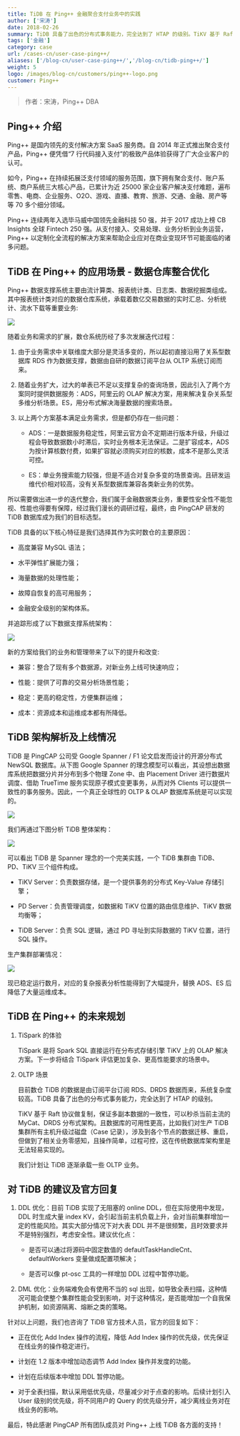```yaml
---
title: TiDB 在 Ping++ 金融聚合支付业务中的实践
author: ['宋涛']
date: 2018-02-26
summary: TiDB 具备了出色的分布式事务能力，完全达到了 HTAP 的级别。TiKV 基于 Raft 协议做复制，保证多副本数据的一致性，可以秒杀当前主流的 MyCat、DRDS 分布式架构，且数据库的可用性更高。
tags: ['金融']
category: case
url: /cases-cn/user-case-ping++/
aliases: ['/blog-cn/user-case-ping++/','/blog-cn/tidb-ping++/']
weight: 5
logo: /images/blog-cn/customers/ping++-logo.png
customer: Ping++
---
```


>作者：宋涛，Ping++ DBA

## Ping++ 介绍

Ping++ 是国内领先的支付解决方案 SaaS 服务商。自 2014 年正式推出聚合支付产品，Ping++ 便凭借“7 行代码接入支付”的极致产品体验获得了广大企业客户的认可。

如今，Ping++ 在持续拓展泛支付领域的服务范围，旗下拥有聚合支付、账户系统、商户系统三大核心产品，已累计为近 25000 家企业客户解决支付难题，遍布零售、电商、企业服务、O2O、游戏、直播、教育、旅游、交通、金融、房产等等 70 多个细分领域。

Ping++ 连续两年入选毕马威中国领先金融科技 50 强，并于 2017 成功上榜 CB Insights 全球 Fintech 250 强。从支付接入、交易处理、业务分析到业务运营，Ping++ 以定制化全流程的解决方案来帮助企业应对在商业变现环节可能面临的诸多问题。

## TiDB 在 Ping++ 的应用场景 - 数据仓库整合优化

Ping++ 数据支撑系统主要由流计算类、报表统计类、日志类、数据挖掘类组成。其中报表统计类对应的数据仓库系统，承载着数亿交易数据的实时汇总、分析统计、流水下载等重要业务:

![](https://download.pingcap.com/images/blog/user-case-ping++/1.png)

随着业务和需求的扩展，数仓系统历经了多次发展迭代过程：

1.  由于业务需求中关联维度大部分是灵活多变的，所以起初直接沿用了关系型数据库 RDS 作为数据支撑，数据由自研的数据订阅平台从 OLTP 系统订阅而来。

2.  随着业务扩大，过大的单表已不足以支撑复杂的查询场景，因此引入了两个方案同时提供数据服务：ADS，阿里云的 OLAP 解决方案，用来解决复杂关系型多维分析场景。ES，用分布式解决海量数据的搜索场景。

3.  以上两个方案基本满足业务需求，但是都仍存在一些问题：

    + ADS：一是数据服务稳定性，阿里云官方会不定期进行版本升级，升级过程会导致数据数小时滞后，实时业务根本无法保证。二是扩容成本，ADS 为按计算核数付费，如果扩容就必须购买对应的核数，成本不是那么灵活可控。

    + ES：单业务搜索能力较强，但是不适合对复杂多变的场景查询。且研发运维代价相对较高，没有关系型数据库兼容各类新业务的优势。

所以需要做出进一步的迭代整合，我们属于金融数据类业务，重要性安全性不能忽视、性能也得要有保障，经过我们漫长的调研过程，最终，由 PingCAP 研发的 TiDB 数据库成为我们的目标选型。

TiDB 具备的以下核心特征是我们选择其作为实时数仓的主要原因：

+ 高度兼容 MySQL 语法；

+ 水平弹性扩展能力强；

+ 海量数据的处理性能；

+ 故障自恢复的高可用服务；

+ 金融安全级别的架构体系。

并追踪形成了以下数据支撑系统架构：

![](https://download.pingcap.com/images/blog/user-case-ping++/2.png)

新的方案给我们的业务和管理带来了以下的提升和改变:

+ 兼容：整合了现有多个数据源，对新业务上线可快速响应；

+ 性能：提供了可靠的交易分析场景性能；

+ 稳定：更高的稳定性，方便集群运维；

+ 成本：资源成本和运维成本都有所降低。

## TiDB 架构解析及上线情况

TiDB 是 PingCAP 公司受 Google Spanner / F1 论文启发而设计的开源分布式 NewSQL 数据库。从下图 Google Spanner 的理念模型可以看出，其设想出数据库系统把数据分片并分布到多个物理 Zone 中、由 Placement Driver 进行数据片调度、借助 TrueTime 服务实现原子模式变更事务，从而对外 Clients 可以提供一致性的事务服务。因此，一个真正全球性的 OLTP & OLAP 数据库系统是可以实现的。

![](https://download.pingcap.com/images/blog/user-case-ping++/3.png)

我们再通过下图分析 TiDB 整体架构：

![](https://download.pingcap.com/images/blog/user-case-ping++/4.png)

可以看出 TiDB 是 Spanner 理念的一个完美实践，一个 TiDB 集群由 TiDB、PD、TiKV 三个组件构成。

+ TiKV Server：负责数据存储，是一个提供事务的分布式 Key-Value 存储引擎；

+ PD Server：负责管理调度，如数据和 TiKV 位置的路由信息维护、TiKV 数据均衡等；

+ TiDB Server：负责 SQL 逻辑，通过 PD 寻址到实际数据的 TiKV 位置，进行 SQL 操作。

生产集群部署情况：

![](https://download.pingcap.com/images/blog/user-case-ping++/5.png)

现已稳定运行数月，对应的复杂报表分析性能得到了大幅提升，替换 ADS、ES 后降低了大量运维成本。


## TiDB 在 Ping++ 的未来规划


1. TiSpark 的体验

    TiSpark 是将 Spark SQL 直接运行在分布式存储引擎 TiKV 上的 OLAP 解决方案。下一步将结合 TiSpark 评估更加复杂、更高性能要求的场景中。

2. OLTP 场景

    目前数仓 TiDB 的数据是由订阅平台订阅 RDS、DRDS 数据而来，系统复杂度较高。TiDB 具备了出色的分布式事务能力，完全达到了 HTAP 的级别。

    TiKV 基于 Raft 协议做复制，保证多副本数据的一致性，可以秒杀当前主流的 MyCat、DRDS 分布式架构。且数据库的可用性更高，比如我们对生产 TiDB 集群所有主机升级过磁盘（Case 记录），涉及到各个节点的数据迁移、重启，但做到了相关业务零感知，且操作简单，过程可控，这在传统数据库架构里是无法轻易实现的。

    我们计划让 TiDB 逐渐承载一些 OLTP 业务。

## 对 TiDB 的建议及官方回复


1. DDL 优化：目前 TiDB 实现了无阻塞的 online DDL，但在实际使用中发现，DDL 时生成大量 index KV，会引起当前主机负载上升，会对当前集群增加一定的性能风险。其实大部分情况下对大表 DDL 并不是很频繁，且时效要求并不是特别强烈，考虑安全性。建议优化点：

    + 是否可以通过将源码中固定数值的 defaultTaskHandleCnt、defaultWorkers 变量做成配置项解决；

    + 是否可以像 pt-osc 工具的一样增加 DDL 过程中暂停功能。

2. DML 优化：业务端难免会有使用不当的 sql 出现，如导致全表扫描，这种情况可能会使整个集群性能会受到影响，对于这种情况，是否能增加一个自我保护机制，如资源隔离、熔断之类的策略。

针对以上问题，我们也咨询了 TiDB 官方技术人员，官方的回复如下：

+ 正在优化 Add Index 操作的流程，降低 Add Index 操作的优先级，优先保证在线业务的操作稳定进行。

+ 计划在 1.2 版本中增加动态调节 Add Index 操作并发度的功能。

+ 计划在后续版本中增加 DDL 暂停功能。

+ 对于全表扫描，默认采用低优先级，尽量减少对于点查的影响。后续计划引入 User 级别的优先级，将不同用户的 Query 的优先级分开，减少离线业务对在线业务的影响。

最后，特此感谢 PingCAP 所有团队成员对 Ping++ 上线 TiDB 各方面的支持！






